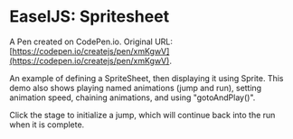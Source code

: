 # EaselJS: Spritesheet

A Pen created on CodePen.io. Original URL: [https://codepen.io/createjs/pen/xmKgwV](https://codepen.io/createjs/pen/xmKgwV).

An example of defining a SpriteSheet, then displaying it using Sprite. This demo also shows playing named animations (jump and run), setting  animation speed, chaining animations, and using "gotoAndPlay()".

Click the stage to initialize a jump, which will continue back into the run when it is complete.